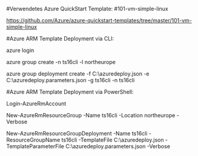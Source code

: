 #Verwendetes Azure QuickStart Template: 
#101-vm-simple-linux

https://github.com/Azure/azure-quickstart-templates/tree/master/101-vm-simple-linux

#Azure ARM Template Deployment via CLI:  

azure login  

azure group create -n ts16cli -l northeurope  

azure group deployment create -f C:\azuredeploy.json -e C:\azuredeploy.parameters.json -g ts16cli -n ts16cli


#Azure ARM Template Deployment via PowerShell:  

Login-AzureRmAccount  

New-AzureRmResourceGroup -Name ts16cli -Location northeurope -Verbose

New-AzureRmResourceGroupDeployment -Name ts16cli -ResourceGroupName ts16cli -TemplateFile C:\azuredeploy.json -TemplateParameterFile C:\azuredeploy.parameters.json -Verbose 
